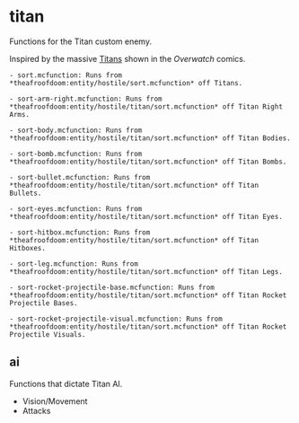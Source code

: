 # titan
Functions for the Titan custom enemy.

Inspired by the massive [Titans](https://overwatch.gamepedia.com/Titan) shown in the *Overwatch* comics.

    - sort.mcfunction: Runs from *theafroofdoom:entity/hostile/sort.mcfunction* off Titans.
  
    - sort-arm-right.mcfunction: Runs from *theafroofdoom:entity/hostile/titan/sort.mcfunction* off Titan Right Arms.
  
    - sort-body.mcfunction: Runs from *theafroofdoom:entity/hostile/titan/sort.mcfunction* off Titan Bodies.
  
    - sort-bomb.mcfunction: Runs from *theafroofdoom:entity/hostile/titan/sort.mcfunction* off Titan Bombs.
  
    - sort-bullet.mcfunction: Runs from *theafroofdoom:entity/hostile/titan/sort.mcfunction* off Titan Bullets.
  
    - sort-eyes.mcfunction: Runs from *theafroofdoom:entity/hostile/titan/sort.mcfunction* off Titan Eyes.
  
    - sort-hitbox.mcfunction: Runs from *theafroofdoom:entity/hostile/titan/sort.mcfunction* off Titan Hitboxes.
  
    - sort-leg.mcfunction: Runs from *theafroofdoom:entity/hostile/titan/sort.mcfunction* off Titan Legs.
  
    - sort-rocket-projectile-base.mcfunction: Runs from *theafroofdoom:entity/hostile/titan/sort.mcfunction* off Titan Rocket Projectile Bases.
  
    - sort-rocket-projectile-visual.mcfunction: Runs from *theafroofdoom:entity/hostile/titan/sort.mcfunction* off Titan Rocket Projectile Visuals.
  
## ai
Functions that dictate Titan AI.

  - Vision/Movement
  - Attacks
